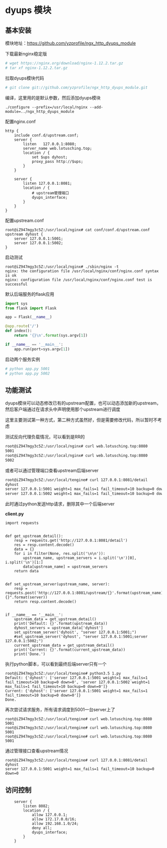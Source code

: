# dyups 模块

## 基本安装
模块地址：https://github.com/yzprofile/ngx_http_dyups_module

下载最新nginx稳定版
```bash
# wget https://nginx.org/download/nginx-1.12.2.tar.gz
# tar xf nginx-1.12.2.tar.gz
```

拉取dyups模块代码
```bash
# git clone git://github.com/yzprofile/ngx_http_dyups_module.git
```

编译，这里用的是默认参数，然后添加dyups模块
```
./configure --prefix=/usr/local/nginx --add-module=../ngx_http_dyups_module
```

配置nginx.conf
```nginx
http {
    include conf.d/upstream.conf;
    server {
        listen   127.0.0.1:8080;
        server_name web.lotusching.top;
        location / {
            set $ups dyhost;
            proxy_pass http://$ups;
        }
    }

    server {
        listen 127.0.0.1:8081;
        location / {
            # upstream管理端口
            dyups_interface;
        }
    }
}
```

配置upstream.conf
```
root@iZ947mgy3c5Z:/usr/local/nginx# cat conf/conf.d/upstream.conf
upstream dyhost {
    server 127.0.0.1:5001;
    server 127.0.0.1:5002;
}
```

启动测试
```
root@iZ947mgy3c5Z:/usr/local/nginx# ./sbin/nginx -t
nginx: the configuration file /usr/local/nginx/conf/nginx.conf syntax is ok
nginx: configuration file /usr/local/nginx/conf/nginx.conf test is successful
```

默认后端服务的flask应用
```python
import sys
from flask import Flask

app = Flask(__name__)

@app.route('/')
def index():
    return '{}\n'.format(sys.argv[1])

if __name__ == '__main__':
    app.run(port=sys.argv[1])
```
启动两个服务实例
```python
# python app.py 5001
# python app.py 5002
```


## 功能测试

dyups模块可以动态修改已有的upstream配置，也可以动态添加新的upstream，然后客户端通过在请求头中声明使用那个upstream进行调度

这里主要测试第一种方式，第二种方式虽然好，但是需要修改代码，所以暂时不考虑

测试反向代理负载情况，可以看到是RR的
```bash
root@iZ947mgy3c5Z:/usr/local/nginx# curl web.lotusching.top:8080
5001
root@iZ947mgy3c5Z:/usr/local/nginx# curl web.lotusching.top:8080
5002
```

或者可以通过管理端口查看upstream后端server
```bash
root@iZ947mgy3c5Z:/usr/local/tengine# curl 127.0.0.1:8081/detail
dyhost
server 127.0.0.1:5001 weight=1 max_fails=1 fail_timeout=10 backup=0 down=0
server 127.0.0.1:5002 weight=1 max_fails=1 fail_timeout=10 backup=0 down=0
```

此时通过python发送http请求，删除其中一个后端server

**client.py**
```
import requests


def get_upstream_detail():
    resp = requests.get('http://127.0.0.1:8081/detail')
    res = resp.content.decode()
    data = {}
    for i in filter(None, res.split('\n\n')):
        upstream_name, upstream_servers = i.split('\n')[0], i.split('\n')[1:]
        data[upstream_name] = upstream_servers
    return data


def set_upstream_server(upstream_name, server):
    resp = requests.post('http://127.0.0.1:8081/upstream/{}'.format(upstream_name),data="{}".format(server))
    return resp.content.decode()


if __name__ == '__main__':
    upstream_data = get_upstream_detail()
    print('Default: {}'.format(upstream_data))
    dyhost_servers = upstream_data['dyhost']
    set_upstream_server('dyhost', "server 127.0.0.1:5001;")
    #set_upstream_server('dyhost', "server 127.0.0.1:5001;server 127.0.0.1:5002;")
    current_upstream_data = get_upstream_detail()
    print('Current: {}'.format(current_upstream_data))
    print('Done.')
```

执行python脚本，可以看到最终后端server只有一个
```nginx
root@iZ947mgy3c5Z:/usr/local/tengine# python3.5 1.py 
Default: {'dyhost': ['server 127.0.0.1:5001 weight=1 max_fails=1 fail_timeout=10 backup=0 down=0', 'server 127.0.0.1:5002 weight=1 max_fails=1 fail_timeout=10 backup=0 down=0']}
Current: {'dyhost': ['server 127.0.0.1:5001 weight=1 max_fails=1 fail_timeout=10 backup=0 down=0']}
Done.
```

再次尝试请求服务，所有请求调度到5001一台server上了
```nginx
root@iZ947mgy3c5Z:/usr/local/tengine# curl web.lotusching.top:8080
5001
root@iZ947mgy3c5Z:/usr/local/tengine# curl web.lotusching.top:8080
5001
root@iZ947mgy3c5Z:/usr/local/tengine# curl web.lotusching.top:8080
5001
```


通过管理接口查看upstream情况
```nginx
root@iZ947mgy3c5Z:/usr/local/tengine# curl 127.0.0.1:8081/detail
dyhost
server 127.0.0.1:5001 weight=1 max_fails=1 fail_timeout=10 backup=0 down=0
```


## 访问控制

```nginx
    server {
        listen 8082;
        location / {
            allow 127.0.0.1;
            allow 172.17.0.0/16;
            allow 192.168.1.0/24;
            deny all;
            dyups_interface;
        }
    }
```
